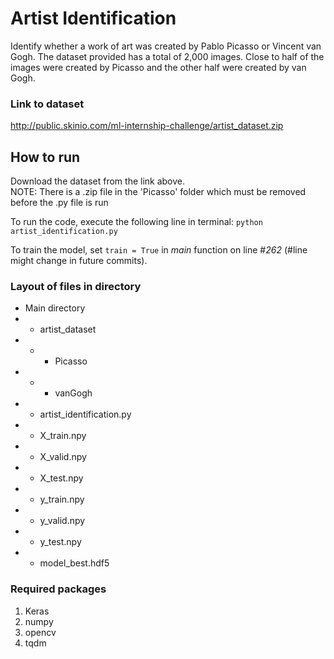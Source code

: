 # Artist Identification
Identify whether a work of art was created by Pablo Picasso or Vincent van Gogh. The dataset provided has a total of 2,000 images. Close to half of the images were created by Picasso and the other half were created by van Gogh.

### Link to dataset
http://public.skinio.com/ml-internship-challenge/artist_dataset.zip

## How to run
Download the dataset from the link above. <br />
NOTE: There is a .zip file in the 'Picasso' folder which must be removed before the .py file is run

To run the code, execute the following line in terminal: `python artist_identification.py` 

To train the model, set `train = True` in *main* function on line #*262* (#line might change in future commits).

### Layout of files in directory
- Main directory <br />
- - artist_dataset <br />
- - -  Picasso <br />
- - - vanGogh <br />
- - artist_identification.py <br />
- - X_train.npy <br />
- - X_valid.npy <br />
- - X_test.npy <br />
- - y_train.npy <br />
- - y_valid.npy <br />
- - y_test.npy <br />
- - model_best.hdf5 <br />


### Required packages
1. Keras
2. numpy
3. opencv
4. tqdm
